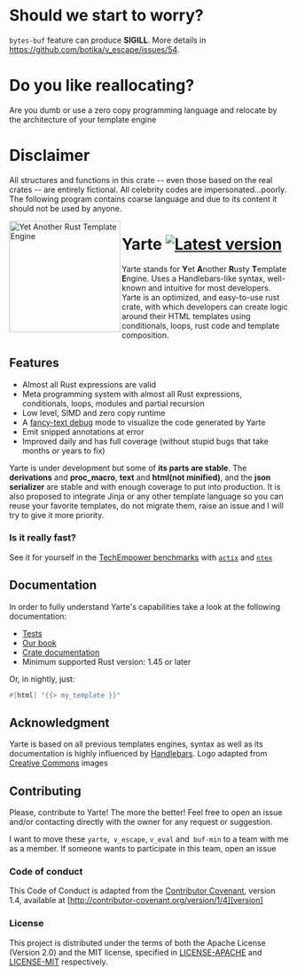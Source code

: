 # Should we start to worry?
`bytes-buf` feature can produce **SIGILL**.
More details in https://github.com/botika/v_escape/issues/54.

# Do you like reallocating?
Are you dumb or use a zero copy programming language and relocate by the architecture of your template engine

# Disclaimer
All structures and functions in this crate -- even those based on the real crates -- are entirely fictional. 
All celebrity codes are impersonated...poorly.
The following program contains coarse language and due to its content it should not be used by anyone.

<a href="https://commons.wikimedia.org/wiki/File:Logo_yarte.png">
<img align="left" src="https://upload.wikimedia.org/wikipedia/commons/b/bb/Logo_yarte.png" alt="Yet Another Rust Template Engine" width="200" height="200">
</a>

# Yarte [![Latest version](https://img.shields.io/crates/v/yarte.svg)](https://crates.io/crates/yarte) 
Yarte stands for **Y**et **A**nother **R**usty **T**emplate **E**ngine. Uses a Handlebars-like syntax, 
well-known and intuitive for most developers. Yarte is an optimized, and easy-to-use 
rust crate, with which developers can create logic around their 
HTML templates using conditionals, loops, rust code and template composition. 

## Features
- Almost all Rust expressions are valid
- Meta programming system with almost all Rust expressions, conditionals, loops, modules and partial recursion
- Low level, SIMD and zero copy runtime
- A [fancy-text debug](https://asciinema.org/a/TQAodSQXevgHgO01vzC6vdo6v?autoplay=1) mode to visualize the code generated by Yarte
- Emit snipped annotations at error
- Improved daily and has full coverage (without stupid bugs that take months or years to fix)

Yarte is under development but some of **its parts are stable**. The **derivations** and **proc_macro**, **text** and **html(not minified)**, and the **json serializer** are stable and with enough coverage to put into production. It is also proposed to integrate Jinja or any other template language so you can reuse your favorite templates, do not migrate them, raise an issue and I will try to give it more priority. 

### Is it really fast?
See it for yourself in the [TechEmpower benchmarks][bench] with [`actix`][actix] and [`ntex`][ntex] 

## Documentation
In order to  fully understand Yarte's capabilities take a look at the following documentation:
- [Tests](./yarte/tests)
- [Our book](https://yarte.netlify.com/)
- [Crate documentation](https://docs.rs/yarte/)
- Minimum supported Rust version: 1.45 or later

Or, in nightly, just:
```rust
#[html] "{{> my_template }}"
```

## Acknowledgment
Yarte is based on all previous templates engines, syntax as well as its documentation 
is highly influenced by [Handlebars][handlebars]. 
Logo adapted from [Creative Commons][commons] images

[bench]: https://tfb-status.techempower.com/
[handlebars]: https://handlebarsjs.com/
[ntex]: https://github.com/ntex-rs/ntex
[actix]: https://github.com/actix/actix-web
[commons]: https://commons.wikimedia.org

## Contributing
Please, contribute to Yarte! The more the better! Feel free to open an issue and/or contacting directly with the 
owner for any request or suggestion.

I want to move these `yarte`,` v_escape`, `v_eval` and` buf-min` to a team with me as a member. 
If someone wants to participate in this team, open an issue

### Code of conduct
This Code of Conduct is adapted from the [Contributor Covenant][homepage], version 1.4, available at [http://contributor-covenant.org/version/1/4][version]

[homepage]: http://contributor-covenant.org
[version]: http://contributor-covenant.org/version/1/4/

### License
This project is distributed under the terms of both the Apache License (Version 2.0) and the MIT license, specified in 
[LICENSE-APACHE](LICENSE-APACHE) and [LICENSE-MIT](LICENSE-MIT) respectively.
